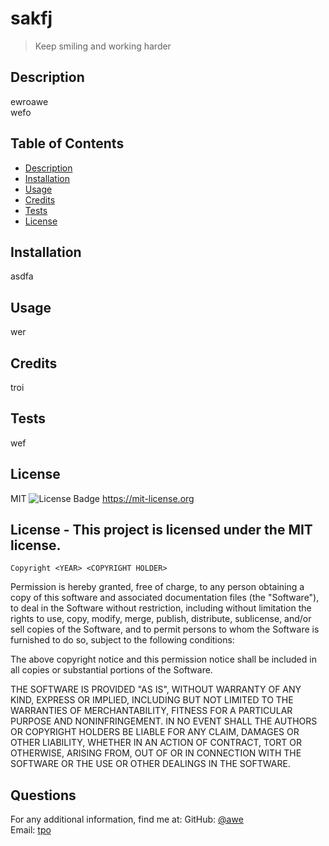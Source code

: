 # sakfj
  
  > Keep smiling and working harder
  ## Description
  ewroawe
  <br>
  wefo
  <br>

  ## Table of Contents
  - [Description](#)
  - [Installation](#installation)
  - [Usage](#usage)
  - [Credits](#credits)
  - [Tests](#tests)
  - [License](#license)

  ## Installation
  asdfa

  ## Usage
  wer

  ## Credits
  troi
  
  ## Tests
  wef

  ## License
  MIT
  ![License Badge](https://img.shields.io/badge/license-MIT-yellow.svg)
  https://mit-license.org
  ## License - This project is licensed under the MIT license.
    Copyright <YEAR> <COPYRIGHT HOLDER>

Permission is hereby granted, free of charge, to any person obtaining a copy of this software and associated documentation files (the "Software"), to deal in the Software without restriction, including without limitation the rights to use, copy, modify, merge, publish, distribute, sublicense, and/or sell copies of the Software, and to permit persons to whom the Software is furnished to do so, subject to the following conditions:

The above copyright notice and this permission notice shall be included in all copies or substantial portions of the Software.

THE SOFTWARE IS PROVIDED "AS IS", WITHOUT WARRANTY OF ANY KIND, EXPRESS OR IMPLIED, INCLUDING BUT NOT LIMITED TO THE WARRANTIES OF MERCHANTABILITY, FITNESS FOR A PARTICULAR PURPOSE AND NONINFRINGEMENT. IN NO EVENT SHALL THE AUTHORS OR COPYRIGHT HOLDERS BE LIABLE FOR ANY CLAIM, DAMAGES OR OTHER LIABILITY, WHETHER IN AN ACTION OF CONTRACT, TORT OR OTHERWISE, ARISING FROM, OUT OF OR IN CONNECTION WITH THE SOFTWARE OR THE USE OR OTHER DEALINGS IN THE SOFTWARE.



    


  ## Questions
  For any additional information, find me at:
  GitHub: [@awe](https://github.com/awe)
  <br>
  Email: [tpo](mailto:tpo)


  